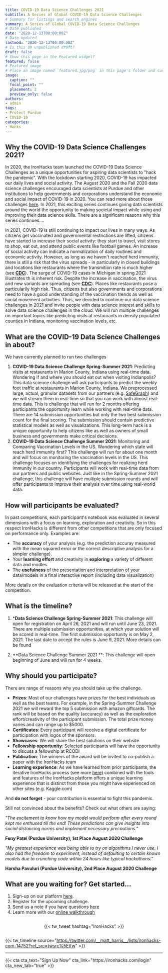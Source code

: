 ```yaml
---
title: COVID-19 Data Science Challenges 2021
subtitle: A Series of Global COVID-19 Data Science Challenges
# Summary for listings and search engines
summary: A Series of Global COVID-19 Data Science Challenges
# Date published
date: "2020-12-13T00:00:00Z"
# Date updated
lastmod: "2020-12-13T00:00:00Z"
# Is this an unpublished draft?
draft: false
# Show this page in the Featured widget?
featured: false
# Featured image
# Place an image named `featured.jpg/png` in this page's folder and customize its options here.
image:
  caption: ""
  focal_point: ""
  placement: 2
  preview_only: false
authors:
- admin
tags:
- Protect Purdue
- COVID-19
categories:
- Hacks
---
```


## Why the COVID-19 Data Science Challenges 2021?

In 2020, the IronHacks team launched the COVID-19 Data Science Challenges as a unique opportunities for aspiring data scientists to "hack the pandemic". With the lockdown starting 2020, COVID-19 has impacted our daily lives and social activity. The August 2020 and the Fall 2020 data science challenges encouraged data scientists at Purdue and other institutions to help governments and corporations understand the economic and social impact of COVID-19 in 2020. You can read more about those challenges [here](https://blog.ironhacks.com/hacks/2020-10-01-protect-purdue-hack/). In 2021, this exciting series continues giving data scientists around the world the opportunity to making societal impact while using and improving their data science skills. There are a significant reasons why this series continues....

In 2021, COVID-19 is still continuing to impact our lives in many ways. As citizens get vaccinated and governmental restrictions are lifted, citizens have started to increase their social activity: they start to travel, visit stores to shop, eat out, and attend public events like football games. An increase of social activity can indicate a normalization of daily routines and economic activity. However,  as long as we haven't reached herd immunity, there is still a risk that the virus spreads - in particularly in closed buildings and locations like restaurants where the transmition rate is much higher (see **[CDC](https://bit.ly/2UVHMCM)**).  The surge of COVID-19 cases in Michigan in spring 2021 illustrates th is inherent risk. Despite the increase in vaccination, the virus and new variants are spreading (see **[CDC](https://bit.ly/3dSFpLp)**).  Places like restaurants pose a particularily high risk. Thus, citizens but also governments and corporations need to have a good understanding of the vaccination trends as well as social movement activities. Thus, we decided to continue our data science challenges in 2021 and invite people with data science interest and skills to solve data science challenges in the cloud. We will run multiple challenges on important topics like predicting visits at restaurants in densily populated counties in Indiana, monitoring vaccination levels, etc. 

## What are the COVID-19 Data Science Challenges in about?

We have currently planned to run two challenges 

1. **COVID-19 Data Science Challenge Spring-Summer 2021**: Predicting visits at restaurants in Marion County, Indiana using real-time data. 
Wondering if and where you should eat out when visiting Indianpolis? This data science challenge will ask participants to predict the weekly foot traffic at restaurants in Marion County, Indiana. We preprocessed large, actual, granular datasets from our partners (e.g. [SafeGraph](http://safegraph.com)) and we will stream them in real-time so that you can work with almost real-time data. This is challenge that will run for 2 months offering participants the opportunity learn while working with real-time data. There are 14 submission opportunities but only the two best submission count for the final scoring. The submission should contain predictive statistical models as well as visualizations. This long-term hack is a unique opportunity to help citizens like as well as owners of small business and governments make critical decisions. 
2. **COVID-19 Data Science Challenge Summer 2021**: Monitoring and Comparing Vaccination Levels in the US. 
Wondering which state will reach herd immunity first? This challenge will run for about one month and will focus on monitoring the vaccination levels in the US. This challenge focuses on identifying the challenges for realizing herd immunity in our country. Participants will work with real-time data from our partners and public websites. Just like in the Spring-Summer 2021 challenge, this challenge will have multiple submission rounds and will offer participants to improve their analysis over time using real-world data. 

## How will participants be evaluated?
In past competitions, each participant's notebook was evaluated in several dimensions with a focus on learning, exploration and creativity. So in this respect IronHacks is different from other competitions that are only focused on performance only.  Examples are:
- The **accuracy** of your analysis (e.g. the prediction accuray measured with the mean squared error or the correct descriptive analysis for a simpler challenge). 
- Your **learning effort** and creativity in **exploring** a variety of different data and modles 
- The **usefulness** of the presentation and interpretation of your data/models in a final interactive report (including data visualization)

More details on the evaluation criteria will be released at the start of the competition.

## What is the timeline? 

1. ***Data Science Challenge Spring-Summer 2021**: This challenge will open for registration on April 26, 2021 and will run until June 23, 2021. There are multiple submission opportunities, at which your solution will be scored in real-time. The  first submission opportunity is on May 2, 2021. The last date to accept the rules is June 9, 2021. More details can be found 

2. **Data Science Challenge Summer 2021 **: This challenge will open beginning of June and will run for 4 weeks. 

## Why should you participate?

There are range of reasons why you should take up the challenge. 

* **Prizes**: Most of our challenges have prizes for the best individuals as well as the best teams. For example, in the Spring-Summer Challenge 2021 we will reward the top 5 submission with amazon giftcards. The rank will be based on the quality (accuracy) as well as the exploration effort/creativity of the participant submission. The total prize money varies and can range up to $5000. 
* **Certificates**: Every participant will receive a digital certificate for participation with logos of the sponsors.
* **Showcases**: We will share the best solutions on their website.
* **Fellowship opportunity**: Selected participants will have the opportunity to discuss a fellowship at RCODI
* **Publication**: The winners of the award will be invited to co-publish a paper with the IronHacks team
* **Learning experience**: As we have learned from prior participants, the iterative IronHacks  process (see more [here](www.ironhacks.com)) combined with the tools and features of the IronHacks platform offers a unique learning experience that is distinct from those you might have experienced on other sites (e.g. Kaggle.com)

And **do not forget** - your contribution is essential to fight this pandemic. 

Still not convinced about the benefits? Check out what others are saying: 

*"The excitement to know how my model would perform after every round kept me enthused till the end! These predictions can give insights into social distancing norms and implement necessary precautions."*

**Feny Patel (Purdue University), 1st Place August 2020 Challenge**

*"My greatest experience was being able to try on algorithms I never use. I also had the freedom to experiment, instead of defaulting to certain known models due to crunching code within 24 hours like typical hackathons."*

**Harsha Pavuluri (Purdue University), 2nd Place August 2020 Challenge**

## What are you waiting for? Get started...

1. Sign-up on our platform  [here](https://ironhacks.com).
2. Register for the upcoming challenge. 
3. Send us a note if you have questions [here](<mailto:c562462b.groups.purdue.edu@amer.teams.ms>)
4. Learn more with our [online walkthrough](https://www.youtube.com/watch?v=8YLLXMhtTB4)


<div style="display:flex; justify-content: center; padding: 1em 0">
  {{< tw_tweet hashtag="IronHacks" >}}
</div>

{{< tw_timeline source="https://twitter.com/__matt_harris__/lists/ironhacks-com-14752?ref_src=twsrc%5Etfw" >}}

---
<div class="center">
  {{< cta cta_text="Sign Up Now" cta_link="https://ironhacks.com/login" cta_new_tab="true" >}}
</div>